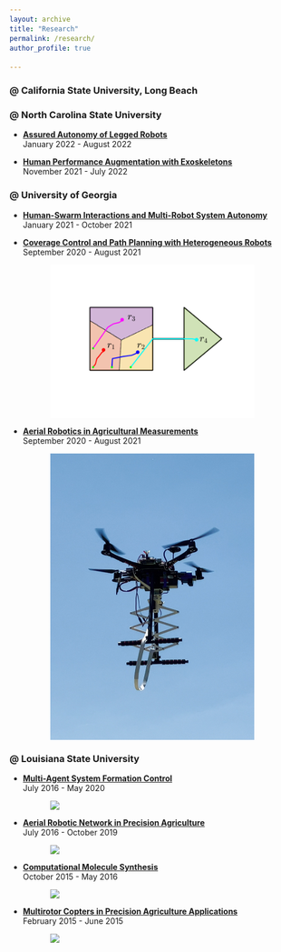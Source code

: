 ```yaml
---
layout: archive
title: "Research"
permalink: /research/
author_profile: true

---
```


### @ California State University, Long Beach    

### @ North Carolina State University

* [**Assured Autonomy of Legged Robots**](https://liutairan.github.io/research/)<br>
January 2022 - August 2022<br>

* [**Human Performance Augmentation with Exoskeletons**](https://liutairan.github.io/_research/human_performance_augmentation/)<br>
November 2021 - July 2022<br>

### @ University of Georgia     

* [**Human-Swarm Interactions and Multi-Robot System Autonomy**](https://liutairan.github.io/_research/trust_hsi/)<br>
January 2021 - October 2021<br>

* [**Coverage Control and Path Planning with Heterogeneous Robots**](https://liutairan.github.io/_research/coverage_path_planning/)<br>
September 2020 - August 2021<br>
<img style="display:block; margin-left: auto; margin-right: auto;" src="../Pics/coverage_path_planning/mixed-traj.png" width="360">

* [**Aerial Robotics in Agricultural Measurements**](https://liutairan.github.io/_research/agriculture_measurement/)<br>
September 2020 - August 2021<br>
<img style="display:block; margin-left: auto; margin-right: auto;" src="../Pics/agriculture_measurement/PoleFold.png" width="360">


### @ Louisiana State University

* [**Multi-Agent System Formation Control**](https://liutairan.github.io/_research/formation_control/)<br>
July 2016 - May 2020<br>
<!-- Developed new formation control methods, provided mathematical proofs. -->
<!-- Conducted numerical and experimental validation. -->
<!-- ![Formation Simulation](../Pics/formation_control/Angle-Directed-Form.gif) -->
<img style="display:block; margin-left: auto; margin-right: auto;" src="../Pics/formation_control/Angle-Directed-Form.gif" width="360">

* [**Aerial Robotic Network in Precision Agriculture**](https://liutairan.github.io/_research/agriculture_robotic/)<br>
July 2016 - October 2019<br>
<!-- Designed and built a quadrotor fleet from scratch. -->
<!-- Developed autonomous flight control firmware on MCU and flight control/monitor applications on PC. -->
<!-- Developed distributed control network for quadrotors. -->
<!-- (Funded by the LSU Economic Development Assistantship (EDA) program.) -->
<!-- ![Drone](../Pics/agriculture_robotic/DSC_3056.jpg) -->
<img style="display:block; margin-left: auto; margin-right: auto;" src="../Pics/agriculture_robotic/DSC_3056.jpg" width="360">

* [**Computational Molecule Synthesis**](https://liutairan.github.io/_research/computational_molecule_synthesis/)<br>
October 2015 - May 2016<br>
<!-- Developed open-source software which can decompose large molecules to small bio-active fragments, then use fragments to generate target molecules or new molecules for drug design. -->
<!-- ![Molecule Synthesis](../Pics/computational_molecule_synthesis/Abstract.png) -->
<img style="display:block; margin-left: auto; margin-right: auto;" src="../Pics/computational_molecule_synthesis/Abstract.png" width="360">

* [**Multirotor Copters in Precision Agriculture Applications**](https://liutairan.github.io/_research/multirotor_agriculture/)<br>
February 2015 - June 2015<br>
<!-- Developed an application to process aerial images. -->
<!-- Optimized the software for better processing speed. -->
<!-- ![NDVI](../Pics/agriculture_aerial_image/NDVI-G.jpg) -->
<img style="display:block; margin-left: auto; margin-right: auto;" src="../Pics/agriculture_aerial_image/NDVI-G.jpg" width="360">

<!-- ### @ University of Science and Technology of China -->

<!-- * [**Bionic Four-Tail Fin UUV (Mimic Dragonfly)**](https://liutairan.github.io/projects/four_tail_fin)<br> -->
<!-- August 2011 – January 2013<br> -->
<!-- Developed program on MCU for motor control, developed remote control and wireless data transfer programs on PC and MCU for the bionic UUV with four oscillatory tail fins. The tail fins were designed to mimic the motion pattern of a dragonfly. -->

<!-- * [**Bionic Long Undulatory Fin UUV (Mimic Black Ghost Knifefish)**](https://liutairan.github.io/projects/long_undulatory_fin)<br> -->
<!-- November 2011 – June 2012<br> -->
<!-- Designed and built a UUV to mimic the propulsion pattern of black ghost knifefish. -->
<!-- Developed program on Arduino for the UUV. -->
<!-- Studied the effects of the frequency and amplitude of the swaying fin ray, wave number in the fin surface, and the speed of the incoming flow on propulsion thrust. -->

<!-- * [**Bionic Double-Tail Fin UUV**](https://liutairan.github.io/projects/double_tail_fin)<br> -->
<!-- September 2011 – May 2012<br> -->
<!-- Conducted experiments to optimize the performance of the double tail fin UUV. -->
<!-- Developed a whole system to automatically conduct experiment, collect and process data, and plot results. -->

<!-- * [**Flow Trajectory Around Two Circular Cylinders**](https://liutairan.github.io/projects/flow_trajectory)<br> -->
<!-- October 2011 – November 2011<br> -->
<!-- Designed and built an adjustable two-circular-cylinder model for the experiment. -->
<!-- Conducted experiments with hydrogen bubbles, laser beam, and high resolution high speed camera to study the water flow trajectory around two circular cylinder. -->

<!-- * [**Composite Bionic Actuators**](https://liutairan.github.io/projects/composite_actuator)<br> -->
<!-- April 2011 – August 2011<br> -->
<!-- Assisted with motion pattern design. -->
<!-- Developed programs on Arduino for the actuators. -->

<!-- * [**Robo-Game Competition of USTC (2010)**](https://liutairan.github.io/projects/robo_game)<br> -->
<!-- June 2010 – October 2010<br> -->
<!-- Participated in prototyping and building of autonomous and manned robots. -->
<!-- Developed program on MCU for the autonomous robot. -->
